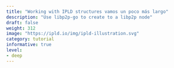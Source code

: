 ```yaml
---
title: "Working with IPLD structures vamos un poco más largo"
description: "Use libp2p-go to create to a libp2p node"
draft: false
weight: 312
image: "https://ipld.io/img/ipld-illustration.svg"
category: tutorial
informative: true
level:
- deep
---
```

